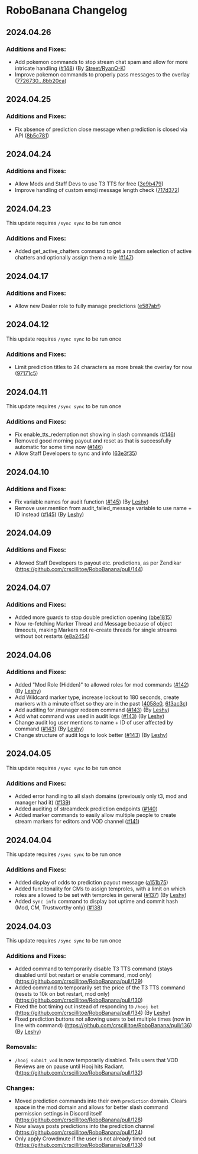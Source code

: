 # RoboBanana Changelog
## 2024.04.26
### Additions and Fixes:
- Add pokemon commands to stop stream chat spam and allow for more intricate handling ([#148](https://github.com/crscillitoe/RoboBanana/pull/148)) (By [Street/RyanO-K](https://github.com/RyanO-K))
- Improve pokemon commands to properly pass messages to the overlay ([7726730...8bb20ca](https://github.com/crscillitoe/RoboBanana/compare/8b5c781...8bb20ca))
## 2024.04.25
### Additions and Fixes:
- Fix absence of prediction close message when prediction is closed via API ([8b5c781](github.com/crscillitoe/RoboBanana/commit/8b5c781827d5927793346c6b0ef5e1fb0f454bc1))
## 2024.04.24
### Additions and Fixes:
- Allow Mods and Staff Devs to use T3 TTS for free ([3e9b479](github.com/crscillitoe/RoboBanana/commit/3e9b47925356dc8c0c260fcc2f2555cf1ef0ff1f))
- Improve handling of custom emoji message length check ([717d372](github.com/crscillitoe/RoboBanana/commit/717d372d8afd8ad372537f4a697297d8e98c0fd4))
## 2024.04.23
This update requires `/sync sync` to be run once
### Additions and Fixes:
- Added get_active_chatters command to get a random selection of active chatters and optionally assign them a role ([#147](https://github.com/crscillitoe/RoboBanana/pull/147))
## 2024.04.17
### Additions and Fixes:
- Allow new Dealer role to fully manage predictions ([e587abf](https://github.com/crscillitoe/RoboBanana/commit/e587abfd233e9ba11837ab92f1013fdf47439eeb))
## 2024.04.12
This update requires `/sync sync` to be run once
### Additions and Fixes:
- Limit prediction titles to 24 characters as more break the overlay for now ([97171c5](https://github.com/crscillitoe/RoboBanana/commit/97171c5fc8d054c28431bebbfc6a969b05cc4d58))
## 2024.04.11
This update requires `/sync sync` to be run once
### Additions and Fixes:
- Fix enable_tts_redemption not showing in slash commands ([#146](https://github.com/crscillitoe/RoboBanana/pull/146))
- Removed good morning payout and reset as that is successfully automatic for some time now ([#146](https://github.com/crscillitoe/RoboBanana/pull/146))
- Allow Staff Developers to sync and info ([63e3f35](https://github.com/crscillitoe/RoboBanana/commit/63e3f35e84e8e43b6285bccd428c3216491fefab))
## 2024.04.10
### Additions and Fixes:
- Fix variable names for audit function ([#145](https://github.com/crscillitoe/RoboBanana/pull/142)) (By [Leshy](https://github.com/lorinvzyl))
- Remove user.mention from audit_failed_message variable to use name + ID instead ([#145](https://github.com/crscillitoe/RoboBanana/pull/142)) (By [Leshy](https://github.com/lorinvzyl))
## 2024.04.09
### Additions and Fixes:
- Allowed Staff Developers to payout etc. predictions, as per Zendikar (https://github.com/crscillitoe/RoboBanana/pull/144)
## 2024.04.07
### Additions and Fixes:
- Added more guards to stop double prediction opening ([bbe1815](https://github.com/crscillitoe/RoboBanana/commit/bbe1815bf1599a0c662658cdcbc417732055028b))
- Now re-fetching Marker Thread and Message because of object timeouts, making Markers not re-create threads for single streams without bot restarts ([e8a2454](https://github.com/crscillitoe/RoboBanana/commit/e8a24545c1fd7b75ae693eee78d07348a6f61105))
## 2024.04.06
### Additions and Fixes:
- Added "Mod Role (Hidden)" to allowed roles for mod commands ([#142](https://github.com/crscillitoe/RoboBanana/pull/142)) (By [Leshy](https://github.com/lorinvzyl))
- Add Wildcard marker type, increase lockout to 180 seconds, create markers with a minute offset so they are in the past ([4058e0](https://github.com/crscillitoe/RoboBanana/commit/4058e035f771f9b8dd3d43ed42bef24dd0a10a48), [6f3ac3c](https://github.com/crscillitoe/RoboBanana/commit/6f3ac3c5e43d13e20a74054076ba9780a3f1c333))
- Add auditing for /manager redeem command ([#143](https://github.com/crscillitoe/RoboBanana/pull/143)) (By [Leshy](https://github.com/lorinvzyl))
- Add what command was used in audit logs ([#143](https://github.com/crscillitoe/RoboBanana/pull/143)) (By [Leshy](https://github.com/lorinvzyl))
- Change audit log user mentions to name + ID of user affected by command ([#143](https://github.com/crscillitoe/RoboBanana/pull/143)) (By [Leshy](https://github.com/lorinvzyl))
- Change structure of audit logs to look better ([#143](https://github.com/crscillitoe/RoboBanana/pull/143)) (By [Leshy](https://github.com/lorinvzyl))
## 2024.04.05
This update requires `/sync sync` to be run once
### Additions and Fixes:
- Added error handling to all slash domains (previously only t3, mod and manager had it) ([#139](https://github.com/crscillitoe/RoboBanana/pull/139))
- Added auditing of streamdeck prediction endpoints ([#140](https://github.com/crscillitoe/RoboBanana/pull/140))
- Added marker commands to easily allow multiple people to create stream markers for editors and VOD channel ([#141](https://github.com/crscillitoe/RoboBanana/pull/141))

## 2024.04.04
This update requires `/sync sync` to be run once
### Additions and Fixes:
- Added display of odds to prediction payout message ([a151b75](https://github.com/crscillitoe/RoboBanana/commit/a151b753cac61c3c4a152c24105e4bfc2cdab2bb))
- Added funcitonality for CMs to assign temproles, with a limit on which roles are allowed to be set with temproles in general ([#137](https://github.com/crscillitoe/RoboBanana/pull/137)) (By [Leshy](https://github.com/lorinvzyl))
- Added `sync info` command to display bot uptime and commit hash (Mod, CM, Trustworthy only) ([#138](https://github.com/crscillitoe/RoboBanana/pull/138))

## 2024.04.03
This update requires `/sync sync` to be run once
### Additions and Fixes:
- Added command to temporarily disable T3 TTS command (stays disabled until bot restart or enable command, mod only) (https://github.com/crscillitoe/RoboBanana/pull/129)
- Added command to temporarily set the price of the T3 TTS command (resets to 10k on bot restart, mod only) (https://github.com/crscillitoe/RoboBanana/pull/130)
- Fixed the bot timing out instead of responding to `/hooj bet` (https://github.com/crscillitoe/RoboBanana/pull/134) (By [Leshy](https://github.com/lorinvzyl))
- Fixed prediction buttons not allowing users to bet multiple times (now in line with command) (https://github.com/crscillitoe/RoboBanana/pull/136) (By [Leshy](https://github.com/lorinvzyl))

### Removals:
- `/hooj submit_vod` is now temporarily disabled. Tells users that VOD Reviews are on pause until Hooj hits Radiant. (https://github.com/crscillitoe/RoboBanana/pull/132)

### Changes:
- Moved prediction commands into their own `prediction` domain. Clears space in the mod domain and allows for better slash command permission settings in Discord itself (https://github.com/crscillitoe/RoboBanana/pull/128)
- Now always posts predictions into the prediction channel (https://github.com/crscillitoe/RoboBanana/pull/124)
- Only apply Crowdmute if the user is not already timed out (https://github.com/crscillitoe/RoboBanana/pull/133)
